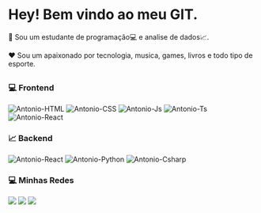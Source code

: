 # Hey! Bem vindo ao meu GIT.

🏬 Sou um estudante de programação💻 e analise de dados📈.

❤️ Sou um apaixonado por tecnologia, musica, games, livros e todo tipo de esporte.

##

###  💻 Frontend

<div>

  <img align="center" alt="Antonio-HTML" src="https://img.shields.io/badge/HTML5-E34F26?style=for-the-badge&logo=html5&logoColor=white">
  <img align="center" alt="Antonio-CSS" src="https://img.shields.io/badge/CSS3-1572B6?style=for-the-badge&logo=css3&logoColor=white">
  <img align="center" alt="Antonio-Js" src="https://img.shields.io/badge/JavaScript-F7DF1E?style=for-the-badge&logo=javascript&logoColor=black">
  <img align="center" alt="Antonio-Ts" src="https://img.shields.io/badge/TypeScript-007ACC?style=for-the-badge&logo=typescript&logoColor=white">
  <img align="center" alt="Antonio-React" src="https://img.shields.io/badge/React-20232A?style=for-the-badge&logo=react&logoColor=61DAFB">  
  
<div> 
  
###  📈 Backend
  
<div>
  <img align="center" alt="Antonio-React" src="https://img.shields.io/badge/Java-ED8B00?style=for-the-badge&logo=java&logoColor=white">
  <img align="center" alt="Antonio-Python" src="https://img.shields.io/badge/Python-14354C?style=for-the-badge&logo=python&logoColor=white">
  <img align="center" alt="Antonio-Csharp" src="https://img.shields.io/badge/C%23-239120?style=for-the-badge&logo=c-sharp&logoColor=white">
  
<div> 

  
###  💻 Minhas Redes
  
<div>
  
  <a href = "mailto:antonio.silvajunior.as@gmail.com"><img src="https://img.shields.io/badge/-Gmail-%23333?style=for-the-badge&logo=gmail&logoColor=white" target="_blank"></a>
  <a href="https://www.linkedin.com/in/antonio-silva-b153b4190/" target="_blank"><img src="https://img.shields.io/badge/-LinkedIn-%230077B5?style=for-the-badge&logo=linkedin&logoColor=white" target="_blank"></a>
  <a href="https://api.whatsapp.com/send?phone=5519992654001">
    <img src="https://img.shields.io/badge/WhatsApp-25D366?style=for-the-badge&logo=whatsapp&logoColor=white" target="_blank">
</a>
  
</div>
